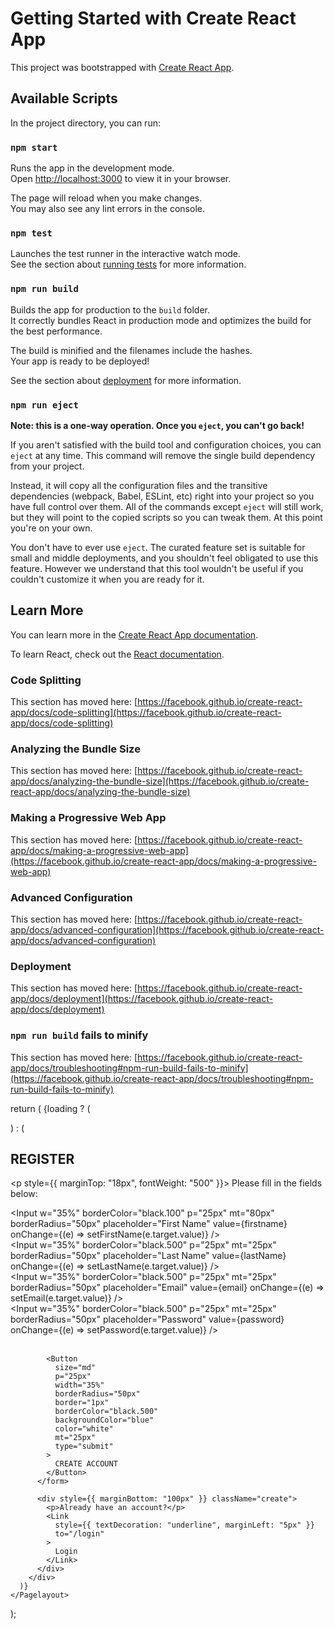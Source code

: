 # Getting Started with Create React App

This project was bootstrapped with [Create React App](https://github.com/facebook/create-react-app).

## Available Scripts

In the project directory, you can run:

### `npm start`

Runs the app in the development mode.\
Open [http://localhost:3000](http://localhost:3000) to view it in your browser.

The page will reload when you make changes.\
You may also see any lint errors in the console.

### `npm test`

Launches the test runner in the interactive watch mode.\
See the section about [running tests](https://facebook.github.io/create-react-app/docs/running-tests) for more information.

### `npm run build`

Builds the app for production to the `build` folder.\
It correctly bundles React in production mode and optimizes the build for the best performance.

The build is minified and the filenames include the hashes.\
Your app is ready to be deployed!

See the section about [deployment](https://facebook.github.io/create-react-app/docs/deployment) for more information.

### `npm run eject`

**Note: this is a one-way operation. Once you `eject`, you can't go back!**

If you aren't satisfied with the build tool and configuration choices, you can `eject` at any time. This command will remove the single build dependency from your project.

Instead, it will copy all the configuration files and the transitive dependencies (webpack, Babel, ESLint, etc) right into your project so you have full control over them. All of the commands except `eject` will still work, but they will point to the copied scripts so you can tweak them. At this point you're on your own.

You don't have to ever use `eject`. The curated feature set is suitable for small and middle deployments, and you shouldn't feel obligated to use this feature. However we understand that this tool wouldn't be useful if you couldn't customize it when you are ready for it.

## Learn More

You can learn more in the [Create React App documentation](https://facebook.github.io/create-react-app/docs/getting-started).

To learn React, check out the [React documentation](https://reactjs.org/).

### Code Splitting

This section has moved here: [https://facebook.github.io/create-react-app/docs/code-splitting](https://facebook.github.io/create-react-app/docs/code-splitting)

### Analyzing the Bundle Size

This section has moved here: [https://facebook.github.io/create-react-app/docs/analyzing-the-bundle-size](https://facebook.github.io/create-react-app/docs/analyzing-the-bundle-size)

### Making a Progressive Web App

This section has moved here: [https://facebook.github.io/create-react-app/docs/making-a-progressive-web-app](https://facebook.github.io/create-react-app/docs/making-a-progressive-web-app)

### Advanced Configuration

This section has moved here: [https://facebook.github.io/create-react-app/docs/advanced-configuration](https://facebook.github.io/create-react-app/docs/advanced-configuration)

### Deployment

This section has moved here: [https://facebook.github.io/create-react-app/docs/deployment](https://facebook.github.io/create-react-app/docs/deployment)

### `npm run build` fails to minify

This section has moved here: [https://facebook.github.io/create-react-app/docs/troubleshooting#npm-run-build-fails-to-minify](https://facebook.github.io/create-react-app/docs/troubleshooting#npm-run-build-fails-to-minify)








 return (
    <Pagelayout>
      {loading ? (
        <div>
          <Spinner
            thickness="9px"
            speed="1s"
            emptyColor="gray.200"
            color="blue.500"
            size="xl"
          />
        </div>
      ) : (
        <div>
          <h2 className="login">REGISTER</h2>
          <p style={{ marginTop: "18px", fontWeight: "500" }}>
            Please fill in the fields below:
          </p>
          <form onClick={handleSubmit}>
            <Input
              w="35%"
              borderColor="black.100"
              p="25px"
              mt="80px"
              borderRadius="50px"
              placeholder="First Name"
              value={firstname}
              onChange={(e) => setFirstName(e.target.value)}
            />
            <br />
            <Input
              w="35%"
              borderColor="black.500"
              p="25px"
              mt="25px"
              borderRadius="50px"
              placeholder="Last Name"
              value={lastName}
              onChange={(e) => setLastName(e.target.value)}
            />
            <br />
            <Input
              w="35%"
              borderColor="black.500"
              p="25px"
              mt="25px"
              borderRadius="50px"
              placeholder="Email"
              value={email}
              onChange={(e) => setEmail(e.target.value)}
            />
            <br />
            <Input
              w="35%"
              borderColor="black.500"
              p="25px"
              mt="25px"
              borderRadius="50px"
              placeholder="Password"
              value={password}
              onChange={(e) => setPassword(e.target.value)}
            />
            <br />
            <br />

            <Button
              size="md"
              p="25px"
              width="35%"
              borderRadius="50px"
              border="1px"
              borderColor="black.500"
              backgroundColor="blue"
              color="white"
              mt="25px"
              type="submit"
            >
              CREATE ACCOUNT
            </Button>
          </form>

          <div style={{ marginBottom: "100px" }} className="create">
            <p>Already have an account?</p>
            <Link
              style={{ textDecoration: "underline", marginLeft: "5px" }}
              to="/login"
            >
              Login
            </Link>
          </div>
        </div>
      )}
    </Pagelayout>
  );
